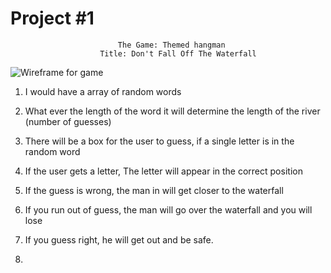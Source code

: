 # Project #1
							The Game: Themed hangman
						Title: Don't Fall Off The Waterfall
![Wireframe for game](https://i.imgur.com/TY0wgE7.png)
1. I would have a array of random words
2. What ever the length of the word it will determine the length
of the river (number of guesses)
3. There will be a box for the user to guess, if a single letter is in the random word
4. If the user gets a letter, The letter will appear in the correct position
5. If the guess is wrong, the man in will get closer to the waterfall
6. If you run out of guess, the man will go over the waterfall and you will lose
7. If you guess right, he will get out and be safe. 

8.